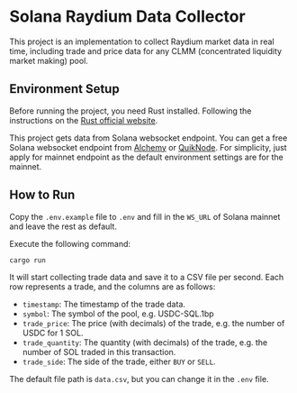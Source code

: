 
# Solana Raydium Data Collector

This project is an implementation to collect Raydium market data in real time, including trade and price data for any CLMM (concentrated liquidity market making) pool.

## Environment Setup

Before running the project, you need Rust installed. Following the instructions on the [Rust official website](https://www.rust-lang.org/tools/install).

This project gets data from Solana websocket endpoint. You can get a free Solana websocket endpoint from [Alchemy](https://www.alchemy.com/) or [QuikNode](https://quiknode.io/). For simplicity, just apply for mainnet endpoint as the default environment settings are for the mainnet.

## How to Run

Copy the `.env.example` file to `.env` and fill in the `WS_URL` of Solana mainnet and leave the rest as default.

Execute the following command:

```shell
cargo run
```

It will start collecting trade data and save it to a CSV file per second. Each row represents a trade, and the columns are as follows:
- `timestamp`: The timestamp of the trade data.
- `symbol`: The symbol of the pool, e.g. USDC-SQL.1bp
- `trade_price`: The price (with decimals) of the trade, e.g. the number of USDC for 1 SOL.
- `trade_quantity`: The quantity (with decimals) of the trade, e.g. the number of SOL traded in this transaction.
- `trade_side`: The side of the trade, either `BUY` or `SELL`.

The default file path is `data.csv`, but you can change it in the `.env` file.